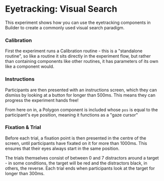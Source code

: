 # Eyetracking: Visual Search

This experiment shows how you can use the eyetracking components in Builder to create a commonly used visual search paradigm. 

### Calibration

First the experiment runs a Calibration routine - this is a "standalone routine", so like a routine it sits directly in the experiment flow, but rather than containing components like other routines, it has parameters of its own like a component would.

### Instructions

Participants are then presented with an instructions screen, which they can dismiss by looking at a button for longer than 500ms. This means they can progress the experiment hands free!

From here on in, a Polygon component is included whose `pos` is equal to the participant's eye position, meaning it functions as a "gaze cursor"

### Fixation & Trial

Before each trial, a fixation point is then presented in the centre of the screen, until participants have fixated on it for more than 1000ms. This ensures that their eyes always start in the same position.

The trials themselves consist of between 0 and 7 distractors around a target - in some conditions, the target will be red and the distractors black, in others, the reverse. Each trial ends when participants look at the target for longer than 300ms.
